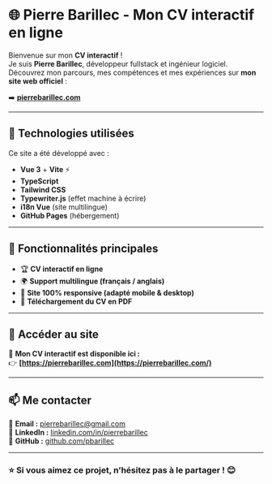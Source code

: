 # 🌐 Pierre Barillec - Mon CV interactif en ligne

Bienvenue sur mon **CV interactif** !  
Je suis **Pierre Barillec**, développeur fullstack et ingénieur logiciel.  
Découvrez mon parcours, mes compétences et mes expériences sur **mon site web officiel** :

➡️ **[pierrebarillec.com](https://pierrebarillec.com/)**

---

## 🚀 Technologies utilisées
Ce site a été développé avec :
- **Vue 3** + **Vite** ⚡
- **TypeScript**
- **Tailwind CSS**
- **Typewriter.js** (effet machine à écrire)
- **i18n Vue** (site multilingue)
- **GitHub Pages** (hébergement)

---

## 📜 Fonctionnalités principales
- 🏆 **CV interactif en ligne**
- 🌍 **Support multilingue (français / anglais)**
- 📱 **Site 100% responsive (adapté mobile & desktop)**
- 🔗 **Téléchargement du CV en PDF**

---

## 🔗 Accéder au site
🔗 **Mon CV interactif est disponible ici :**  
👉 **[https://pierrebarillec.com](https://pierrebarillec.com/)**  

---

## 📫 Me contacter
📧 **Email :** pierrebarillec@gmail.com  
💼 **LinkedIn :** [linkedin.com/in/pierrebarillec](https://www.linkedin.com/in/pierrebarillec)  
🐙 **GitHub :** [github.com/pbarillec](https://github.com/pbarillec)  

---

### ⭐ Si vous aimez ce projet, n’hésitez pas à le partager ! 😊
